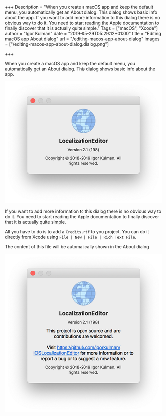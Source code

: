 +++
Description = "When you create a macOS app and keep the default menu, you automatically get an About dialog. This dialog shows basic info about the app. If you want to add more information to this dialog there is no obvious way to do it. You need to start reading the Apple documentation to finally discover that it is actually quite simple."
Tags = ["macOS", "Xcode"]
author = "Igor Kulman"
date = "2019-05-29T05:29:12+01:00"
title = "Editing macOS app About dialog"
url = "/editing-macos-app-about-dialog"
images = ["/editing-macos-app-about-dialog/dialog.png"]

+++

When you create a macOS app and keep the default menu, you automatically get an About dialog. This dialog shows basic info about the app.

![Default About dialog](default-dialog.png)

If you want to add more information to this dialog there is no obvious way to do it. You need to start reading the Apple documentation to finally discover that it is actually quite simple. 

<!--more-->

All you have to do is to add a `Credits.rtf` to you project. You can do it directly from Xcode using `File | New | File | Rich Text File`. 

The content of this file will be automatically shown in the About dialog

![Customized About dialog](dialog.png)